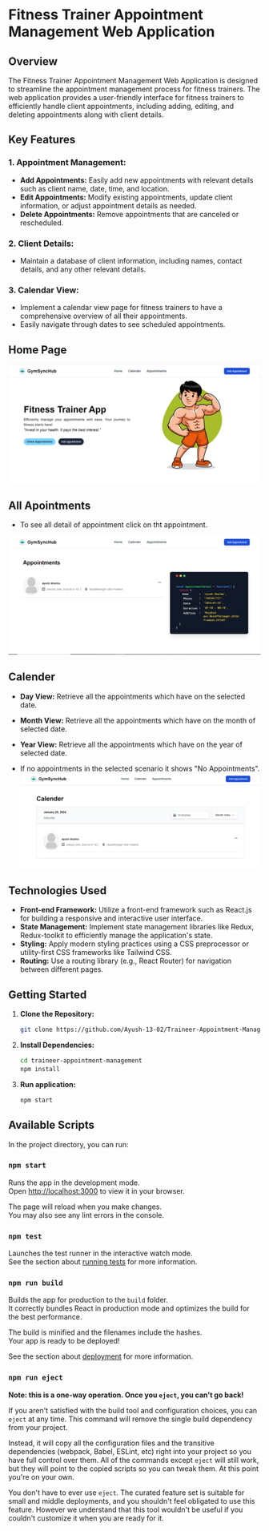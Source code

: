 # Fitness Trainer Appointment Management Web Application

## Overview

The Fitness Trainer Appointment Management Web Application is designed to streamline the appointment management process for fitness trainers. The web application provides a user-friendly interface for fitness trainers to efficiently handle client appointments, including adding, editing, and deleting appointments along with client details.

## Key Features

### 1. Appointment Management:
   - **Add Appointments:** Easily add new appointments with relevant details such as client name, date, time, and location.
   - **Edit Appointments:** Modify existing appointments, update client information, or adjust appointment details as needed.
   - **Delete Appointments:** Remove appointments that are canceled or rescheduled.

### 2. Client Details:
   - Maintain a database of client information, including names, contact details, and any other relevant details.

### 3. Calendar View:
   - Implement a calendar view page for fitness trainers to have a comprehensive overview of all their appointments.
   - Easily navigate through dates to see scheduled appointments.

## Home Page
![Alt Text](./src/assests/image/home.png)

## All Apointments

- To see all detail of appointment click on tht appointment.

![Alt Text](./src/assests/image/list.png)

## Calender

- **Day View:** Retrieve all the appointments which have on the selected date.
- **Month View:** Retrieve all the appointments which have on the month of selected date.
- **Year View:** Retrieve all the appointments which have on the year of selected date.

- If no appointments in the selected scenario it shows "No Appointments".
![Alt Text](./src/assests/image/calender.png)

## Technologies Used

- **Front-end Framework:** Utilize a front-end framework such as React.js for building a responsive and interactive user interface.
- **State Management:** Implement state management libraries like Redux, Redux-toolkit to efficiently manage the application's state.
- **Styling:** Apply modern styling practices using a CSS preprocessor or utility-first CSS frameworks like Tailwind CSS.
- **Routing:** Use a routing library (e.g., React Router) for navigation between different pages.

## Getting Started

1. **Clone the Repository:**
   ```bash
   git clone https://github.com/Ayush-13-02/Traineer-Appointment-Management.git

2. **Install Dependencies:**
   ```bash
   cd traineer-appointment-management
   npm install

3. **Run application:**
   ```bash
   npm start

## Available Scripts

In the project directory, you can run:

### `npm start`

Runs the app in the development mode.\
Open [http://localhost:3000](http://localhost:3000) to view it in your browser.

The page will reload when you make changes.\
You may also see any lint errors in the console.

### `npm test`

Launches the test runner in the interactive watch mode.\
See the section about [running tests](https://facebook.github.io/create-react-app/docs/running-tests) for more information.

### `npm run build`

Builds the app for production to the `build` folder.\
It correctly bundles React in production mode and optimizes the build for the best performance.

The build is minified and the filenames include the hashes.\
Your app is ready to be deployed!

See the section about [deployment](https://facebook.github.io/create-react-app/docs/deployment) for more information.

### `npm run eject`

**Note: this is a one-way operation. Once you `eject`, you can't go back!**

If you aren't satisfied with the build tool and configuration choices, you can `eject` at any time. This command will remove the single build dependency from your project.

Instead, it will copy all the configuration files and the transitive dependencies (webpack, Babel, ESLint, etc) right into your project so you have full control over them. All of the commands except `eject` will still work, but they will point to the copied scripts so you can tweak them. At this point you're on your own.

You don't have to ever use `eject`. The curated feature set is suitable for small and middle deployments, and you shouldn't feel obligated to use this feature. However we understand that this tool wouldn't be useful if you couldn't customize it when you are ready for it.

